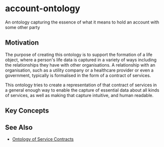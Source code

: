# account-ontology
An ontology capturing the essence of what it means to hold an account with some other party

## Motivation

The purpose of creating this ontology is to support the formation of a life
object, where a person's life data is captured in a variety of ways including
the relationships they have with other organisations.  A relationship with an
organisation, such as a utility company or a healthcare provider or even a
government, typically is formalised in the form of a contract of services.

This ontology tries to create a representation of that contract of services in a
general enough way to enable the capture of essential data about all kinds of
services, as well as making that capture intuitive, and human readable.


## Key Concepts

## See Also

- [Ontology of Service
Contracts](https://www.researchgate.net/publication/318969100_From_an_Ontology_of_Service_Contracts_to_Contract_Modeling_in_Enterprise_Architecture)


<!--  
vim: tw=80 wrap sw=4 ts=4
-->
